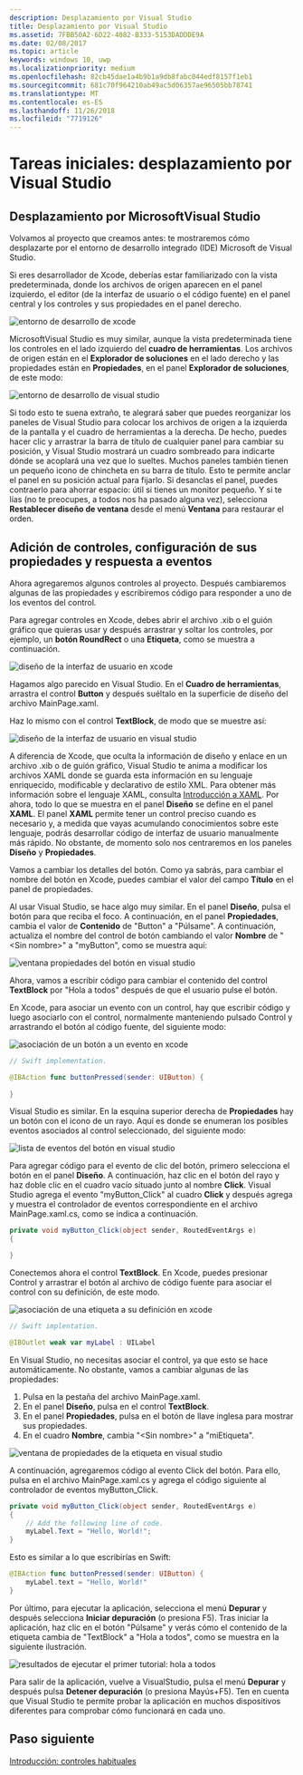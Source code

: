 ```yaml
---
description: Desplazamiento por Visual Studio
title: Desplazamiento por Visual Studio
ms.assetid: 7FBB50A2-6D22-4082-B333-5153DADDDE9A
ms.date: 02/08/2017
ms.topic: article
keywords: windows 10, uwp
ms.localizationpriority: medium
ms.openlocfilehash: 82cb45dae1a4b9b1a9db8fabc044edf8157f1eb1
ms.sourcegitcommit: 681c70f964210ab49ac5d06357ae96505bb78741
ms.translationtype: MT
ms.contentlocale: es-ES
ms.lasthandoff: 11/26/2018
ms.locfileid: "7719126"
---
```

# <a name="getting-started-getting-around-in-visual-studio"></a>Tareas iniciales: desplazamiento por Visual Studio


## <a name="getting-around-in-microsoft-visual-studio"></a>Desplazamiento por MicrosoftVisual Studio

Volvamos al proyecto que creamos antes: te mostraremos cómo desplazarte por el entorno de desarrollo integrado (IDE) Microsoft de Visual Studio.

Si eres desarrollador de Xcode, deberías estar familiarizado con la vista predeterminada, donde los archivos de origen aparecen en el panel izquierdo, el editor (de la interfaz de usuario o el código fuente) en el panel central y los controles y sus propiedades en el panel derecho.

![entorno de desarrollo de xcode](images/ios-to-uwp/xcode-ide.png)

MicrosoftVisual Studio es muy similar, aunque la vista predeterminada tiene los controles en el lado izquierdo del **cuadro de herramientas**. Los archivos de origen están en el **Explorador de soluciones** en el lado derecho y las propiedades están en **Propiedades**, en el panel **Explorador de soluciones**, de este modo:

![entorno de desarrollo de visual studio](images/ios-to-uwp/vs-ide.png)

Si todo esto te suena extraño, te alegrará saber que puedes reorganizar los paneles de Visual Studio para colocar los archivos de origen a la izquierda de la pantalla y el cuadro de herramientas a la derecha. De hecho, puedes hacer clic y arrastrar la barra de título de cualquier panel para cambiar su posición, y Visual Studio mostrará un cuadro sombreado para indicarte dónde se acoplará una vez que lo sueltes. Muchos paneles también tienen un pequeño icono de chincheta en su barra de título. Esto te permite anclar el panel en su posición actual para fijarlo. Si desanclas el panel, puedes contraerlo para ahorrar espacio: útil si tienes un monitor pequeño. Y si te lías (no te preocupes, a todos nos ha pasado alguna vez), selecciona **Restablecer diseño de ventana** desde el menú **Ventana** para restaurar el orden.

## <a name="adding-controls-setting-their-properties-and-responding-to-events"></a>Adición de controles, configuración de sus propiedades y respuesta a eventos

Ahora agregaremos algunos controles al proyecto. Después cambiaremos algunas de las propiedades y escribiremos código para responder a uno de los eventos del control.

Para agregar controles en Xcode, debes abrir el archivo .xib o el guión gráfico que quieras usar y después arrastrar y soltar los controles, por ejemplo, un **botón RoundRect** o una **Etiqueta**, como se muestra a continuación.

![diseño de la interfaz de usuario en xcode](images/ios-to-uwp/xcode-add-button-label.png)

Hagamos algo parecido en Visual Studio. En el **Cuadro de herramientas**, arrastra el control **Button** y después suéltalo en la superficie de diseño del archivo MainPage.xaml.

Haz lo mismo con el control **TextBlock**, de modo que se muestre así:

![diseño de la interfaz de usuario en visual studio](images/ios-to-uwp/vs-add-button-label.png)

A diferencia de Xcode, que oculta la información de diseño y enlace en un archivo .xib o de guión gráfico, Visual Studio te anima a modificar los archivos XAML donde se guarda esta información en su lenguaje enriquecido, modificable y declarativo de estilo XML. Para obtener más información sobre el lenguaje XAML, consulta [Introducción a XAML](https://msdn.microsoft.com/library/windows/apps/mt185595). Por ahora, todo lo que se muestra en el panel **Diseño** se define en el panel **XAML**. El panel **XAML** permite tener un control preciso cuando es necesario y, a medida que vayas acumulando conocimientos sobre este lenguaje, podrás desarrollar código de interfaz de usuario manualmente más rápido. No obstante, de momento solo nos centraremos en los paneles **Diseño** y **Propiedades**.

Vamos a cambiar los detalles del botón. Como ya sabrás, para cambiar el nombre del botón en Xcode, puedes cambiar el valor del campo **Título** en el panel de propiedades.

Al usar Visual Studio, se hace algo muy similar. En el panel **Diseño**, pulsa el botón para que reciba el foco. A continuación, en el panel **Propiedades**, cambia el valor de **Contenido** de "Button" a "Púlsame". A continuación, actualiza el nombre del control de botón cambiando el valor **Nombre** de "&lt;Sin nombre&gt;" a "myButton", como se muestra aquí:

![ventana propiedades del botón en visual studio](images/ios-to-uwp/vs-button-properties.png)

Ahora, vamos a escribir código para cambiar el contenido del control **TextBlock** por "Hola a todos" después de que el usuario pulse el botón.

En Xcode, para asociar un evento con un control, hay que escribir código y luego asociarlo con el control, normalmente manteniendo pulsado Control y arrastrando el botón al código fuente, del siguiente modo:

![asociación de un botón a un evento en xcode](images/ios-to-uwp/xcode-add-button-event.png)

```swift
// Swift implementation.

@IBAction func buttonPressed(sender: UIButton) {
    
}
```

Visual Studio es similar. En la esquina superior derecha de **Propiedades** hay un botón con el icono de un rayo. Aquí es donde se enumeran los posibles eventos asociados al control seleccionado, del siguiente modo:

![lista de eventos del botón en visual studio](images/ios-to-uwp/vs-button-event.png)

Para agregar código para el evento de clic del botón, primero selecciona el botón en el panel **Diseño**. A continuación, haz clic en el botón del rayo y haz doble clic en el cuadro vacío situado junto al nombre **Click**. Visual Studio agrega el evento "myButton\_Click" al cuadro **Click** y después agrega y muestra el controlador de eventos correspondiente en el archivo MainPage.xaml.cs, como se indica a continuación.

```csharp
private void myButton_Click(object sender, RoutedEventArgs e)
{

}
```

Conectemos ahora el control **TextBlock**. En Xcode, puedes presionar Control y arrastrar el botón al archivo de código fuente para asociar el control con su definición, de este modo.

![asociación de una etiqueta a su definición en xcode](images/ios-to-uwp/xcode-add-button-reference.png)

```swift
// Swift implentation.

@IBOutlet weak var myLabel : UILabel
```

En Visual Studio, no necesitas asociar el control, ya que esto se hace automáticamente. No obstante, vamos a cambiar algunas de las propiedades:

1.  Pulsa en la pestaña del archivo MainPage.xaml.
2.  En el panel **Diseño**, pulsa en el control **TextBlock**.
3.  En el panel **Propiedades**, pulsa en el botón de llave inglesa para mostrar sus propiedades.
4.  En el cuadro **Nombre**, cambia "&lt;Sin nombre&gt;" a "miEtiqueta".

![ventana de propiedades de la etiqueta en visual studio](images/ios-to-uwp/vs-label-properties.png)

A continuación, agregaremos código al evento Click del botón. Para ello, pulsa en el archivo MainPage.xaml.cs y agrega el código siguiente al controlador de eventos myButton\_Click.

```csharp
private void myButton_Click(object sender, RoutedEventArgs e)
{
    // Add the following line of code.    
    myLabel.Text = "Hello, World!";
}
```

Esto es similar a lo que escribirías en Swift:

```swift
@IBAction func buttonPressed(sender: UIButton) {
    myLabel.text = "Hello, World!"
}
```

Por último, para ejecutar la aplicación, selecciona el menú **Depurar** y después selecciona **Iniciar depuración** (o presiona F5). Tras iniciar la aplicación, haz clic en el botón "Púlsame" y verás cómo el contenido de la etiqueta cambia de "TextBlock" a "Hola a todos", como se muestra en la siguiente ilustración.

![resultados de ejecutar el primer tutorial: hola a todos](images/ios-to-uwp/vs-hello-world.png)

Para salir de la aplicación, vuelve a VisualStudio, pulsa el menú **Depurar** y después pulsa **Detener depuración** (o presiona Mayús+F5). Ten en cuenta que Visual Studio te permite probar la aplicación en muchos dispositivos diferentes para comprobar cómo funcionará en cada uno.

## <a name="next-step"></a>Paso siguiente

[Introducción: controles habituales](getting-started-common-controls.md)

